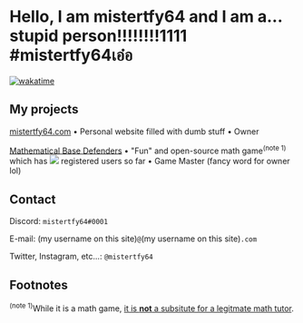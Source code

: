 # Hello, I am mistertfy64 and I am a... stupid person!!!!!!!!1111 #mistertfy64เอ๋อ

[![wakatime](https://wakatime.com/badge/user/48729117-f325-4248-81f4-81537be2c18c.svg)](https://wakatime.com/@48729117-f325-4248-81f4-81537be2c18c)

## My projects
[mistertfy64.com](https://mistertfy64.com) &#8226; Personal website filled with dumb stuff &#8226; Owner

[Mathematical Base Defenders](https://mathematicalbasedefenders.com) &#8226; "Fun" and open-source math game<sup>(note 1)</sup> which has <img src="https://img.shields.io/badge/dynamic/json?label=%e2%80%8b&query=usersRegistered&url=https%3A%2F%2Fmathematicalbasedefenders.com%2Fapi%2Fmetadata"> registered users so far &#8226; Game Master (fancy word for owner lol)

## Contact

Discord: `mistertfy64#0001`

E-mail: (my username on this site)`@`(my username on this site)`.com`

Twitter, Instagram, etc...: `@mistertfy64`

## Footnotes
<sup>(note 1)</sup>While it is a math game, [it is **not** a subsitute for a legitmate math tutor](https://blog.mistertfy64.com/post?id=62f4e4948350dd94fb416c71).
